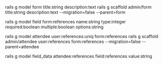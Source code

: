 rails g model form title:string description:text
rails g scaffold admin/form title:string description:text --migration=false --parent=form

rails g model field form:references name:string type:integer required:boolean multiple:boolean options:string

rails g model attendee user:references:uniq form:references
rails g scaffold admin/attendee user:references form:references --migration=false --parent=attendee

rails g model field_data attendee:references field:references value:string